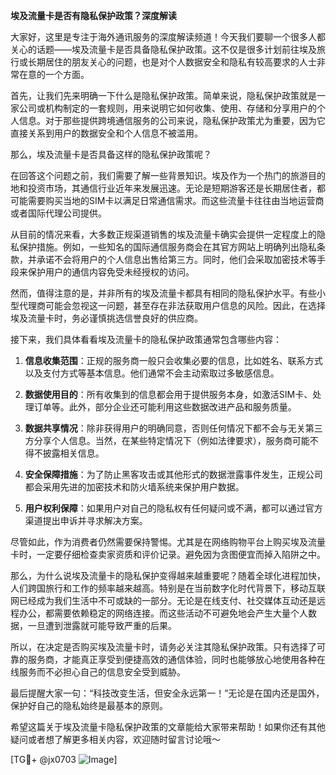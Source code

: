 **埃及流量卡是否有隐私保护政策？深度解读**

大家好，这里是专注于海外通讯服务的深度解读频道！今天我们要聊一个很多人都关心的话题——埃及流量卡是否具备隐私保护政策。这不仅是很多计划前往埃及旅行或长期居住的朋友关心的问题，也是对个人数据安全和隐私有较高要求的人士非常在意的一个方面。

首先，让我们先来明确一下什么是隐私保护政策。简单来说，隐私保护政策就是一家公司或机构制定的一套规则，用来说明它如何收集、使用、存储和分享用户的个人信息。对于那些提供跨境通信服务的公司来说，隐私保护政策尤为重要，因为它直接关系到用户的数据安全和个人信息不被滥用。

那么，埃及流量卡是否具备这样的隐私保护政策呢？

在回答这个问题之前，我们需要了解一些背景知识。埃及作为一个热门的旅游目的地和投资市场，其通信行业近年来发展迅速。无论是短期游客还是长期居住者，都可能需要购买当地的SIM卡以满足日常通信需求。而这些流量卡往往由当地运营商或者国际代理公司提供。

从目前的情况来看，大多数正规渠道销售的埃及流量卡确实会提供一定程度上的隐私保护措施。例如，一些知名的国际通信服务商会在其官方网站上明确列出隐私条款，并承诺不会将用户的个人信息出售给第三方。同时，他们会采取加密技术等手段来保护用户的通信内容免受未经授权的访问。

然而，值得注意的是，并非所有的埃及流量卡都具有相同的隐私保护水平。有些小型代理商可能会忽视这一问题，甚至存在非法获取用户信息的风险。因此，在选择埃及流量卡时，务必谨慎挑选信誉良好的供应商。

接下来，我们具体看看埃及流量卡的隐私保护政策通常包含哪些内容：

1. **信息收集范围**：正规的服务商一般只会收集必要的信息，比如姓名、联系方式以及支付方式等基本信息。他们通常不会主动索取过多敏感信息。

2. **数据使用目的**：所有收集到的信息都会用于提供服务本身，如激活SIM卡、处理订单等。此外，部分企业还可能利用这些数据改进产品和服务质量。

3. **数据共享情况**：除非获得用户的明确同意，否则任何情况下都不会与无关第三方分享个人信息。当然，在某些特定情况下（例如法律要求），服务商可能不得不披露相关信息。

4. **安全保障措施**：为了防止黑客攻击或其他形式的数据泄露事件发生，正规公司都会采用先进的加密技术和防火墙系统来保护用户数据。

5. **用户权利保障**：如果用户对自己的隐私权有任何疑问或不满，都可以通过官方渠道提出申诉并寻求解决方案。

尽管如此，作为消费者仍然需要保持警惕。尤其是在网络购物平台上购买埃及流量卡时，一定要仔细检查卖家资质和评价记录。避免因为贪图便宜而掉入陷阱之中。

那么，为什么说埃及流量卡的隐私保护变得越来越重要呢？随着全球化进程加快，人们跨国旅行和工作的频率越来越高。特别是在当前数字化时代背景下，移动互联网已经成为我们生活中不可或缺的一部分。无论是在线支付、社交媒体互动还是远程办公，都需要依赖稳定的网络连接。而这些活动不可避免地会产生大量个人数据，一旦遭到泄露就可能导致严重的后果。

所以，在决定是否购买埃及流量卡时，请务必关注其隐私保护政策。只有选择了可靠的服务商，才能真正享受到便捷高效的通信体验，同时也能够放心地使用各种在线服务而不必担心自己的信息安全受到威胁。

最后提醒大家一句：“科技改变生活，但安全永远第一！”无论是在国内还是国外，保护好自己的隐私始终是最基本的原则。

希望这篇关于埃及流量卡隐私保护政策的文章能给大家带来帮助！如果你还有其他疑问或者想了解更多相关内容，欢迎随时留言讨论哦～

[TG💪+ @jx0703 ![Image](https://github.com/user-attachments/assets/dbca1d08-cadb-493c-b0ec-ad6f7a83f270)]